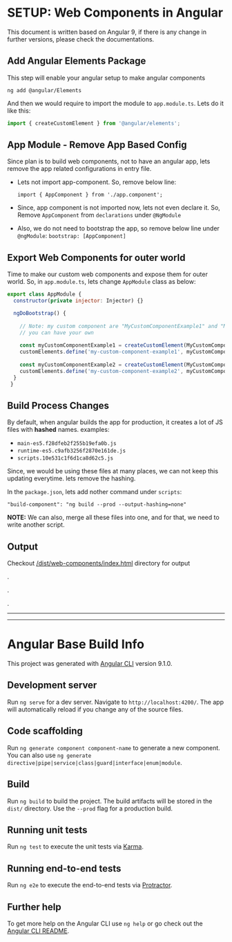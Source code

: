 # SETUP: Web Components in Angular
This document is written based on Angular 9, if there is any change in further versions, please check the documentations.

## Add Angular Elements Package
This step will enable your angular setup to make angular components

```shell
ng add @angular/Elements
```

And then we would require to import the module to `app.module.ts`. Lets do it like this:
```js
import { createCustomElement } from '@angular/elements';
```

## App Module - Remove App Based Config
Since plan is to build web components, not to have an angular app, lets remove the app related configurations in entry file.


* Lets not import app-component. So, remove below line:

	`import { AppComponent } from './app.component';`

* Since, app component is not imported now, lets not even declare it. So, Remove `AppComponent` from `declarations` under `@NgModule`
* Also, we do not need to bootstrap the app, so remove below line under `@ngModule`:
	`bootstrap: [AppComponent]`


## Export Web Components for outer world
Time to make our custom web components and expose them for outer world. So, in `app.module.ts`, lets change `AppModule` class as below:

```js
export class AppModule {
  constructor(private injector: Injector) {}

  ngDoBootstrap() {
  	
  	// Note: my custom component are "MyCustomComponentExample1" and "MyCustomComponentExample2"
  	// you can have your own
  	
    const myCustomComponentExample1 = createCustomElement(MyCustomComponentExample1, {injector: this.injector});
    customElements.define('my-custom-component-example1', myCustomComponentExample1);
    
    const myCustomComponentExample2 = createCustomElement(MyCustomComponentExample2, {injector: this.injector});
    customElements.define('my-custom-component-example2', myCustomComponentExample2);
  }
 }
```


## Build Process Changes
By default, when angular builds the app for production, it creates a lot of JS files with **hashed** names. examples:

* `main-es5.f28dfeb2f255b19efa0b.js`
* `runtime-es5.c9afb3256f2870e161de.js`
* `scripts.10e531c1f6d1ca8d62c5.js`

Since, we would be using these files at many places, we can not keep this updating everytime. lets remove the hashing.

In the `package.json`, lets add nother command under `scripts`:

`"build-component": "ng build --prod --output-hashing=none"`

**NOTE:** We can also, merge all these files into one, and for that, we need to write another script.

## Output
Checkout [/dist/web-components/index.html](/dist/web-components/index.html) directory for output

.

.

.


---
---


# Angular Base Build Info

This project was generated with [Angular CLI](https://github.com/angular/angular-cli) version 9.1.0.

## Development server

Run `ng serve` for a dev server. Navigate to `http://localhost:4200/`. The app will automatically reload if you change any of the source files.

## Code scaffolding

Run `ng generate component component-name` to generate a new component. You can also use `ng generate directive|pipe|service|class|guard|interface|enum|module`.

## Build

Run `ng build` to build the project. The build artifacts will be stored in the `dist/` directory. Use the `--prod` flag for a production build.

## Running unit tests

Run `ng test` to execute the unit tests via [Karma](https://karma-runner.github.io).

## Running end-to-end tests

Run `ng e2e` to execute the end-to-end tests via [Protractor](http://www.protractortest.org/).

## Further help

To get more help on the Angular CLI use `ng help` or go check out the [Angular CLI README](https://github.com/angular/angular-cli/blob/master/README.md).

